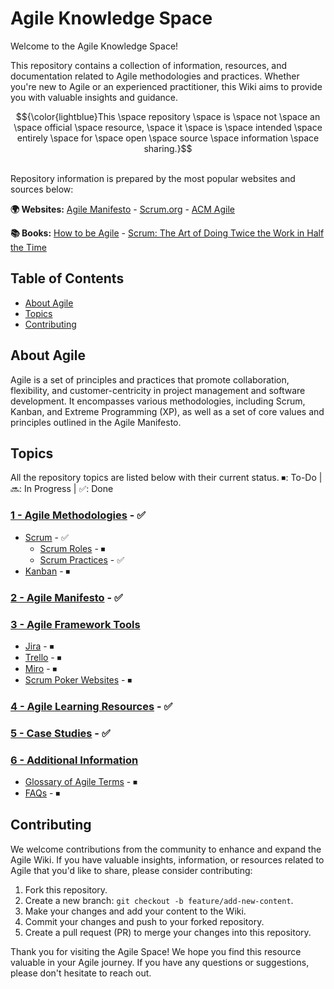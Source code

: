 # Agile Knowledge Space

Welcome to the Agile Knowledge Space!

This repository contains a collection of information, resources, and documentation related to Agile methodologies and practices. Whether you're new to Agile or an experienced practitioner, this Wiki aims to provide you with valuable insights and guidance. 

$${\color{lightblue}This \space repository \space is \space not \space an \space official \space resource, \space it \space is \space intended \space entirely \space for \space open \space source \space information \space sharing.}$$

<br>Repository information is prepared by the most popular websites and sources below:

**🌍 Websites:** [Agile Manifesto](https://agilemanifesto.org/) - [Scrum.org](https://www.scrum.org/) - [ACM Agile](https://www.acmagile.com/)

**📚 Books:** [How to be Agile](https://www.amazon.com/How-Agile-Brave-organizational-practices/dp/B0971GZQVV) - [Scrum: The Art of Doing Twice the Work in Half the Time](https://www.amazon.com/Scrum-Doing-Twice-Work-Half/dp/038534645X)

## Table of Contents

- [About Agile](#about-agile)
- [Topics](#topics)
- [Contributing](#contributing)

## About Agile

Agile is a set of principles and practices that promote collaboration, flexibility, and customer-centricity in project management and software development. It encompasses various methodologies, including Scrum, Kanban, and Extreme Programming (XP), as well as a set of core values and principles outlined in the Agile Manifesto.

## Topics
All the repository topics are listed below with their current status. ⏹: To-Do | 🔜: In Progress | ✅: Done

### [1 - Agile Methodologies](./1_Agile_Methodologies/README.md) - ✅
- [Scrum](./1_Agile_Methodologies/Scrum/README.md) - ✅
  - [Scrum Roles](./1_Agile_Methodologies/Scrum/Scrum_Roles.md) - ⏹
  - [Scrum Practices](./1_Agile_Methodologies/Scrum/Scrum_Practices.md) - ✅
- [Kanban](./1_Agile_Methodologies/Kanban/README.md) - ⏹

### [2 - Agile Manifesto](./2_Agile_Manifesto/README.md) - ✅

### [3 - Agile Framework Tools](./3_Agile_Framework_Tools)
- [Jira](./3_Agile_Framework_Tools/Jira.md) - ⏹
- [Trello](./3_Agile_Framework_Tools/Trello.md) - ⏹
- [Miro](./3_Agile_Framework_Tools/Miro.md) - ⏹
- [Scrum Poker Websites](./3_Agile_Framework_Tools/Scrum_Poker_Websites.md) - ⏹

### [4 - Agile Learning Resources](./4_Agile_Learning_Resources/README.md) - ✅

### [5 - Case Studies](./5_Case_Studies/README.md) - ✅

### [6 - Additional Information](./6_Additional_Information)
- [Glossary of Agile Terms](./6_Additional_Information/Glossary_of_Agile_Terms.md) - ⏹
- [FAQs](./6_Additional_Information/FAQs.md) - ⏹

## Contributing

We welcome contributions from the community to enhance and expand the Agile Wiki. If you have valuable insights, information, or resources related to Agile that you'd like to share, please consider contributing:

1. Fork this repository.
2. Create a new branch: `git checkout -b feature/add-new-content`.
3. Make your changes and add your content to the Wiki.
4. Commit your changes and push to your forked repository.
5. Create a pull request (PR) to merge your changes into this repository.

Thank you for visiting the Agile Space! We hope you find this resource valuable in your Agile journey. If you have any questions or suggestions, please don't hesitate to reach out.
